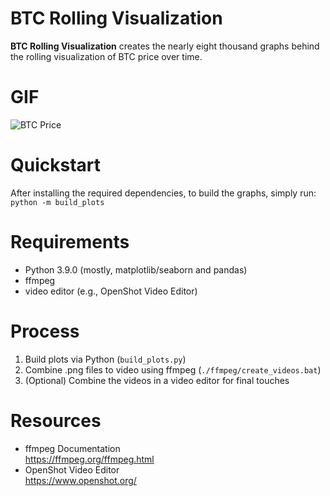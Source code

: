 # BTC Rolling Visualization

<b>BTC Rolling Visualization</b> creates the nearly eight thousand graphs behind the rolling visualization of BTC price over time.

# GIF

![BTC Price](https://github.com/chris-carbonell/btc_rolling_visualization/blob/0c6023579d865b5c7acde099e4f5406c369f166e/output/btc.gif)

# Quickstart

After installing the required dependencies, to build the graphs, simply run:<br>
<code>python -m build_plots</code>

# Requirements

* Python 3.9.0 (mostly, matplotlib/seaborn and pandas)
* ffmpeg
* video editor (e.g., OpenShot Video Editor)

# Process

1. Build plots via Python (<code>build_plots.py</code>)
2. Combine .png files to video using ffmpeg (<code>./ffmpeg/create_videos.bat</code>)
3. (Optional) Combine the videos in a video editor for final touches

# Resources
* ffmpeg Documentation<br>
https://ffmpeg.org/ffmpeg.html
* OpenShot Video Editor<br>
https://www.openshot.org/
